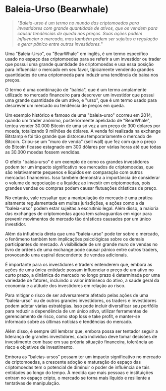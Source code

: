 # Baleia-Urso (Bearwhale)

>"*Baleia-urso é um termo no mundo das criptomoedas para investidores com grande quantidade de ativos, que os vendem para causar tendências de queda nos preços. Suas ações podem influenciar o mercado, mas também podem ser sujeitas a regulação e gerar pânico entre outros investidores.*"

Uma "Baleia-Urso", ou "BearWhale" em inglês, é um termo específico usado no espaço das criptomoedas para se referir a um investidor ou trader que possui uma grande quantidade de criptomoedas e usa essa posição para influenciar o mercado em seu favor, tipicamente vendendo grandes quantidades de uma criptomoeda para induzir uma tendência de baixa nos preços.

O termo é uma combinação de "baleia", que é um termo amplamente utilizado no mercado financeiro para descrever um investidor que possui uma grande quantidade de um ativo, e "urso", que é um termo usado para descrever um mercado ou tendência de preços em queda.

Um exemplo histórico e famoso de uma "baleia-urso" ocorreu em 2014, quando um trader anônimo, posteriormente apelidado de "BearWhale", tentou vender 30.000 Bitcoin de uma só vez a um preço de 300 dólares por moeda, totalizando 9 milhões de dólares. A venda foi realizada na exchange Bitstamp e foi tão grande que distorceu temporariamente o mercado de Bitcoin. Criou-se um "muro de venda" (sell wall) que fez com que o preço do Bitcoin ficasse estagnado em 300 dólares por várias horas até que todas as 30.000 moedas fossem vendidas.

O efeito "baleia-urso" é um exemplo de como os grandes investidores podem ter um impacto significativo nos mercados de criptomoedas, que são relativamente pequenos e líquidos em comparação com outros mercados financeiros. Isso também demonstra a importância de considerar o volume de negociação e a liquidez ao investir em criptomoedas, pois grandes vendas ou compras podem causar flutuações drásticas de preço.

No entanto, vale ressaltar que a manipulação do mercado é uma prática altamente regulamentada em muitas jurisdições, e ações como a da "baleia-urso" podem estar sujeitas a escrutínio legal. Além disso, a maioria das exchanges de criptomoedas agora tem salvaguardas em vigor para prevenir movimentos de mercado tão drásticos causados por um único investidor.

Além da influência direta que uma "baleia-urso" pode ter sobre o mercado, o fenômeno também tem implicações psicológicas sobre os demais participantes do mercado. A visibilidade de um grande muro de vendas no livro de ordens de uma exchange pode causar pânico entre outros traders, provocando uma espiral descendente de vendas adicionais.

É importante para os investidores e traders entenderem que, embora as ações de uma única entidade possam influenciar o preço de um ativo no curto prazo, a dinâmica do mercado no longo prazo é determinada por uma variedade de fatores, incluindo o valor intrínseco do ativo, a saúde geral da economia e a atitude dos investidores em relação ao risco.

Para mitigar o risco de ser adversamente afetado pelas ações de uma "baleia-urso" ou de outros grandes investidores, os traders e investidores podem adotar várias estratégias. Isso pode incluir diversificar seu portfólio para reduzir a dependência de um único ativo, utilizar ferramentas de gerenciamento de risco, como stop loss e take profit, e manter-se informado sobre as últimas notícias e tendências do mercado.

Além disso, é sempre útil lembrar que, embora possa ser tentador seguir a liderança de grandes investidores, cada indivíduo deve tomar decisões de investimento com base em sua própria situação financeira, tolerância ao risco e objetivos de investimento.

Embora as "baleias-ursos" possam ter um impacto significativo no mercado de criptomoedas, a crescente adoção e maturação do espaço das criptomoedas tem o potencial de diminuir o poder de influência de tais entidades ao longo do tempo. À medida que mais pessoas e instituições entram no espaço cripto, o mercado se torna mais líquido e resiliente a tentativas de manipulação.
